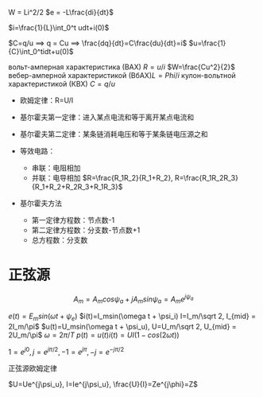 W = Li^2/2
$e = -L\frac{di}{dt}$

$i=\frac{1}{L}\int_0^t udt+i(0)$


$C=q/u ==> q = Cu ==> \frac{dq}{dt}=C\frac{du}{dt}=i$
$u=\frac{1}{C}\int_0^tidt+u(0)$

вольт-амперная характеристика (ВАХ) $R=u/i$
$W=\frac{Cu^2}{2}$
вебер-амперной характеристикой (ВбАХ)$L = Phi / i$
кулон-вольтной характеристикой (КВХ) $C=q/u$

- 欧姆定律：R=U/I
- 基尔霍夫第一定律：进入某点电流和等于离开某点电流和
- 基尔霍夫第二定律：某条链消耗电压和等于某条链电压源之和
- 等效电路：
    - 串联：电阻相加
    - 并联：电导相加 $R=\frac{R_1R_2}{R_1+R_2}, R=\frac{R_1R_2R_3}{R_1+R_2+R_2R_3+R_1R_3}$

- 基尔霍夫方法
    - 第一定律方程数：节点数-1
    - 第二定律方程数：分支数-节点数+1
    - 总方程数：分支数

# 正弦源


$$A_m = A_mcos\psi_a+jA_msin\psi_a = A_me^{j\psi_a}$$

$e(t)=E_msin(\omega t + \psi_e)$
$i(t)=I_msin(\omega t + \psi_i) I=I_m/\sqrt 2, I_{mid} = 2I_m/\pi$
$u(t)=U_msin(\omega t + \psi_u), U=U_m/\sqrt 2, U_{mid} = 2U_m/\pi$
$\omega = 2\pi/T$
$p(t)=u(t)i(t)=UI(1-cos(2\omega t))$

$1=e^{j0}, j=e^{j\pi/2}, -1=e^{j\pi},-j=e^{-j\pi/2}$

正弦源欧姆定律

$U=Ue^{j\psi_u}, I=Ie^{j\psi_u}, \frac{U}{I}=Ze^{j\phi}=Z$